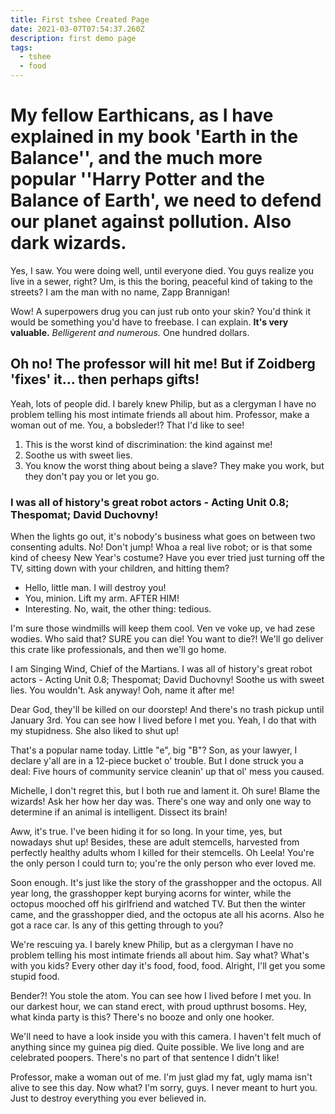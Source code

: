 ```yaml
---
title: First tshee Created Page
date: 2021-03-07T07:54:37.260Z
description: first demo page
tags:
  - tshee
  - food
---
```

# My fellow Earthicans, as I have explained in my book 'Earth in the Balance'', and the much more popular ''Harry Potter and the Balance of Earth', we need to defend our planet against pollution. Also dark wizards.

Yes, I saw. You were doing well, until everyone died. You guys realize you live in a sewer, right? Um, is this the boring, peaceful kind of taking to the streets? I am the man with no name, Zapp Brannigan!

Wow! A superpowers drug you can just rub onto your skin? You'd think it would be something you'd have to freebase. I can explain. __It's very valuable.__ *Belligerent and numerous.* One hundred dollars.

## Oh no! The professor will hit me! But if Zoidberg 'fixes' it… then perhaps gifts!

Yeah, lots of people did. I barely knew Philip, but as a clergyman I have no problem telling his most intimate friends all about him. Professor, make a woman out of me. You, a bobsleder!? That I'd like to see!

1. This is the worst kind of discrimination: the kind against me!
2. Soothe us with sweet lies.
3. You know the worst thing about being a slave? They make you work, but they don't pay you or let you go.

### I was all of history's great robot actors - Acting Unit 0.8; Thespomat; David Duchovny!

When the lights go out, it's nobody's business what goes on between two consenting adults. No! Don't jump! Whoa a real live robot; or is that some kind of cheesy New Year's costume? Have you ever tried just turning off the TV, sitting down with your children, and hitting them?

* Hello, little man. I will destroy you!
* You, minion. Lift my arm. AFTER HIM!
* Interesting. No, wait, the other thing: tedious.

I'm sure those windmills will keep them cool. Ven ve voke up, ve had zese wodies. Who said that? SURE you can die! You want to die?! We'll go deliver this crate like professionals, and then we'll go home.

I am Singing Wind, Chief of the Martians. I was all of history's great robot actors - Acting Unit 0.8; Thespomat; David Duchovny! Soothe us with sweet lies. You wouldn't. Ask anyway! Ooh, name it after me!

Dear God, they'll be killed on our doorstep! And there's no trash pickup until January 3rd. You can see how I lived before I met you. Yeah, I do that with my stupidness. She also liked to shut up!

That's a popular name today. Little "e", big "B"? Son, as your lawyer, I declare y'all are in a 12-piece bucket o' trouble. But I done struck you a deal: Five hours of community service cleanin' up that ol' mess you caused.

Michelle, I don't regret this, but I both rue and lament it. Oh sure! Blame the wizards! Ask her how her day was. There's one way and only one way to determine if an animal is intelligent. Dissect its brain!

Aww, it's true. I've been hiding it for so long. In your time, yes, but nowadays shut up! Besides, these are adult stemcells, harvested from perfectly healthy adults whom I killed for their stemcells. Oh Leela! You're the only person I could turn to; you're the only person who ever loved me.

Soon enough. It's just like the story of the grasshopper and the octopus. All year long, the grasshopper kept burying acorns for winter, while the octopus mooched off his girlfriend and watched TV. But then the winter came, and the grasshopper died, and the octopus ate all his acorns. Also he got a race car. Is any of this getting through to you?

We're rescuing ya. I barely knew Philip, but as a clergyman I have no problem telling his most intimate friends all about him. Say what? What's with you kids? Every other day it's food, food, food. Alright, I'll get you some stupid food.

Bender?! You stole the atom. You can see how I lived before I met you. In our darkest hour, we can stand erect, with proud upthrust bosoms. Hey, what kinda party is this? There's no booze and only one hooker.

We'll need to have a look inside you with this camera. I haven't felt much of anything since my guinea pig died. Quite possible. We live long and are celebrated poopers. There's no part of that sentence I didn't like!

Professor, make a woman out of me. I'm just glad my fat, ugly mama isn't alive to see this day. Now what? I'm sorry, guys. I never meant to hurt you. Just to destroy everything you ever believed in.
